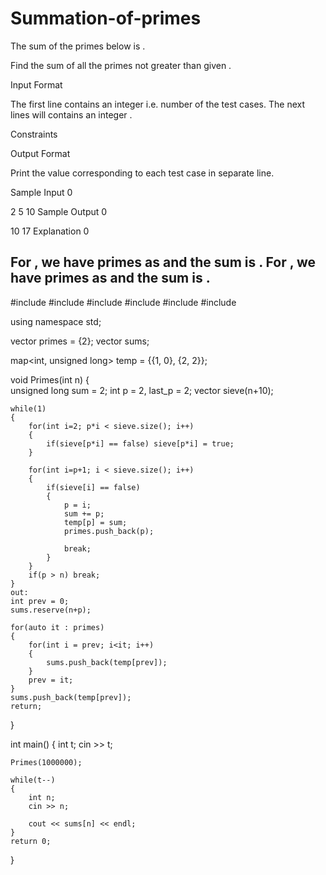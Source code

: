 # Summation-of-primes
The sum of the primes below  is .

Find the sum of all the primes not greater than given .

Input Format

The first line contains an integer  i.e. number of the test cases.
The next  lines will contains an integer .

Constraints

Output Format

Print the value corresponding to each test case in separate line.

Sample Input 0

2
5
10
Sample Output 0

10
17
Explanation 0

For , we have primes as  and the sum is .
For , we have primes as  and the sum is .
-------------------------------------------------------------------------------------

#include <cmath>
#include <cstdio>
#include <vector>
#include <iostream>
#include <algorithm>
#include <map>

using namespace std;
 
vector<int> primes = {2};
vector<unsigned long> sums;

map<int, unsigned long> temp = {{1, 0}, {2, 2}};


void Primes(int n)
{    
    unsigned long sum = 2;
    int p = 2, last_p = 2;
    vector<bool> sieve(n+10);            
            
    while(1)
    {        
        for(int i=2; p*i < sieve.size(); i++)
        {
            if(sieve[p*i] == false) sieve[p*i] = true;
        }
        
        for(int i=p+1; i < sieve.size(); i++)
        {
            if(sieve[i] == false) 
            {
                p = i;
                sum += p;
                temp[p] = sum;
                primes.push_back(p);
                
                break;
            }
        }
        if(p > n) break; 
    }
    out:
    int prev = 0;
    sums.reserve(n+p);
    
    for(auto it : primes)
    {        
        for(int i = prev; i<it; i++)
        {
            sums.push_back(temp[prev]);
        }
        prev = it;
    }    
    sums.push_back(temp[prev]);
    return;
}


int main() 
{
    int t;
    cin >> t;
    
    Primes(1000000);
    
    while(t--)
    {
        int n;
        cin >> n;

        cout << sums[n] << endl;
    }
    return 0;
}

